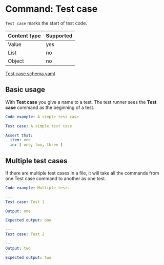 # Command: Test case

`Test case` marks the start of test code.

| Content type | Supported |
|--------------|-----------|
| Value        | yes       |
| List         | no        |
| Object       | no        |

[Test case.schema.yaml](schema/Test%20case.schema.yaml)

## Basic usage

With **Test case** you give a name to a test. The test runner sees the **Test case** command as the beginning of a test.

```yaml instacli
Code example: A simple test case

Test case: A simple test case

Assert that:
  item: one
  in: [ one, two, three ]
```

## Multiple test cases

If there are multiple test cases in a file, it will take all the commands from one Test case command to another as one
test.

```yaml instacli
Code example: Multiple tests

---
Test case: Test 1

Output: one

Expected output: one

---
Test case: Test 2

---
Output: two

Expected output: two

```
